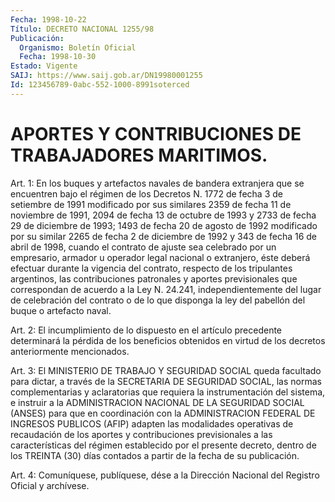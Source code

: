 ```yaml
---
Fecha: 1998-10-22
Título: DECRETO NACIONAL 1255/98
Publicación:
  Organismo: Boletín Oficial
  Fecha: 1998-10-30
Estado: Vigente
SAIJ: https://www.saij.gob.ar/DN19980001255
Id: 123456789-0abc-552-1000-8991soterced
---
```

# APORTES Y CONTRIBUCIONES DE TRABAJADORES MARITIMOS.

<a id="1"></a>
Art. 1:  En  los  buques  y  artefactos  navales  de bandera extranjera que se encuentren bajo el régimen de los Decretos N. 1772 de  fecha 3 de setiembre de 1991 modificado por sus similares  2359 de fecha  11  de  noviembre de 1991, 2094 de fecha 13 de octubre de 1993 y 2733 de fecha  29  de diciembre de 1993; 1493 de fecha 20 de agosto  de 1992 modificado por  su  similar  2265  de  fecha  2  de diciembre  de  1992  y  343 de fecha 16 de abril de 1998, cuando el contrato  de ajuste sea celebrado  por  un  empresario,  armador  u operador legal  nacional o extranjero, éste deberá efectuar durante la vigencia del contrato,  respecto  de los tripulantes argentinos, las  contribuciones  patronales  y  aportes    previsionales    que correspondan  de  acuerdo a la Ley N. 24.241, independientemente del lugar de celebración  del  contrato o de lo que disponga la ley del pabellón del buque o artefacto naval.

<a id="2"></a>
Art.  2: El  incumplimiento  de  lo  dispuesto  en  el  artículo precedente determinará la pérdida  de  los  beneficios obtenidos en virtud de los decretos anteriormente mencionados.

<a id="3"></a>
Art.  3:  El  MINISTERIO  DE  TRABAJO  Y SEGURIDAD  SOCIAL queda facultado  para  dictar,  a  través de la SECRETARIA  DE  SEGURIDAD SOCIAL, las normas complementarias  y  aclaratorias que requiera la instrumentación  del  sistema,  e  instruir   a  la  ADMINISTRACION NACIONAL  DE LA SEGURIDAD SOCIAL (ANSES) para que  en  coordinación con la ADMINISTRACION  FEDERAL  DE INGRESOS PUBLICOS (AFIP) adapten las  modalidades  operativas  de  recaudación   de  los  aportes  y contribuciones  previsionales  a  las características  del  régimen establecido por el presente decreto,  dentro  de  los  TREINTA (30) días contados a partir de la fecha de su publicación.

<a id="4"></a>
Art.  4: Comuníquese, publíquese, dése a la Dirección Nacional  del Registro  Oficial  y  archívese.